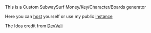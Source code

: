 This is a Custom SubwaySurf Money/Key/Character/Boards generator

Here you can [host](docker-compose.yml) yourself or use my public [instance](https://subway.herrerde.xyz)

The Idea credit from [DevVali](https://github.com/DevVali/subway_surf)
